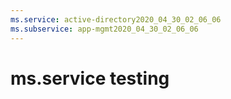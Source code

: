 ```yaml
---
ms.service: active-directory2020_04_30_02_06_06
ms.subservice: app-mgmt2020_04_30_02_06_06
---
```

 # ms.service testing
